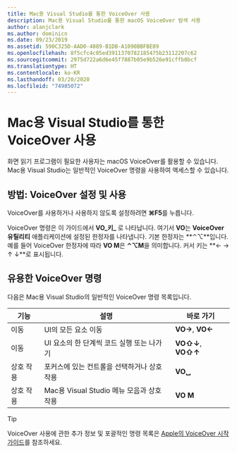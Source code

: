 ```yaml
---
title: Mac용 Visual Studio를 통한 VoiceOver 사용
description: Mac용 Visual Studio를 통한 macOS VoiceOver 탐색 사용
author: alanjclark
ms.author: dominicn
ms.date: 09/23/2019
ms.assetid: 590C325D-AAD0-4889-B1DB-A1090BBFBE89
ms.openlocfilehash: 8f5cfc4c05ed3911370782185475b23112207c62
ms.sourcegitcommit: 2975d722a6d6e45f7887b05e9b526e91cffb0bcf
ms.translationtype: HT
ms.contentlocale: ko-KR
ms.lasthandoff: 03/20/2020
ms.locfileid: "74985072"
---
```

# <a name="using-voiceover-with-visual-studio-for-mac"></a>Mac용 Visual Studio를 통한 VoiceOver 사용

화면 읽기 프로그램이 필요한 사용자는 macOS VoiceOver를 활용할 수 있습니다. Mac용 Visual Studio는 일반적인 VoiceOver 명령을 사용하여 액세스할 수 있습니다.

## <a name="how-to-enable-and-use-voiceover"></a>방법: VoiceOver 설정 및 사용

VoiceOver를 사용하거나 사용하지 않도록 설정하려면 **&#8984;F5**를 누릅니다.

VoiceOver 명령은 이 가이드에서 **VO_키_** 로 나타납니다. 여기서 **VO**는 **VoiceOver 유틸리티** 애플리케이션에 설정된 한정자를 나타냅니다. 기본 한정자는 **⌃⌥**입니다. 예를 들어 VoiceOver 한정자에 따라 **VO M**은 **⌃⌥M**을 의미합니다. 커서 키는 **← → ↑ ↓**로 표시됩니다.

## <a name="useful-voiceover-commands"></a>유용한 VoiceOver 명령

다음은 Mac용 Visual Studio의 일반적인 VoiceOver 명령 목록입니다.

|기능|설명|바로 가기|
|-------|-----------|--------|
|이동|UI의 모든 요소 이동|**VO→**, **VO←**|
|이동|UI 요소의 한 단계씩 코드 실행 또는 나가기|**VO⇧↓**, **VO⇧↑**|
|상호 작용|포커스에 있는 컨트롤을 선택하거나 상호 작용|**VO␣**|
|상호 작용|Mac용 Visual Studio 메뉴 모음과 상호 작용|**VO M**|

> [!TIP]
> VoiceOver 사용에 관한 추가 정보 및 포괄적인 명령 목록은 [Apple의 VoiceOver 시작 가이드](https://support.apple.com/en-us/guide/voiceover-guide/welcome/web)를 참조하세요.